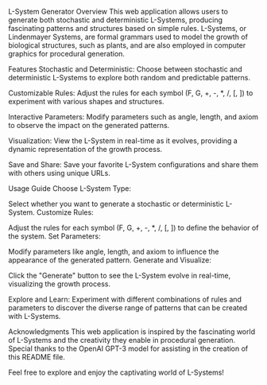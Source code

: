 L-System Generator
Overview
This web application allows users to generate both stochastic and deterministic L-Systems, producing fascinating patterns and structures based on simple rules. L-Systems, or Lindenmayer Systems, are formal grammars used to model the growth of biological structures, such as plants, and are also employed in computer graphics for procedural generation.

Features
Stochastic and Deterministic: Choose between stochastic and deterministic L-Systems to explore both random and predictable patterns.

Customizable Rules: Adjust the rules for each symbol (F, G, +, -, *, /, [, ]) to experiment with various shapes and structures.

Interactive Parameters: Modify parameters such as angle, length, and axiom to observe the impact on the generated patterns.

Visualization: View the L-System in real-time as it evolves, providing a dynamic representation of the growth process.

Save and Share: Save your favorite L-System configurations and share them with others using unique URLs.

Usage Guide
Choose L-System Type:

Select whether you want to generate a stochastic or deterministic L-System.
Customize Rules:

Adjust the rules for each symbol (F, G, +, -, *, /, [, ]) to define the behavior of the system.
Set Parameters:

Modify parameters like angle, length, and axiom to influence the appearance of the generated pattern.
Generate and Visualize:

Click the "Generate" button to see the L-System evolve in real-time, visualizing the growth process.

Explore and Learn:
Experiment with different combinations of rules and parameters to discover the diverse range of patterns that can be created with L-Systems.

Acknowledgments
This web application is inspired by the fascinating world of L-Systems and the creativity they enable in procedural generation. Special thanks to the OpenAI GPT-3 model for assisting in the creation of this README file.

Feel free to explore and enjoy the captivating world of L-Systems!
